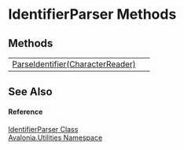# IdentifierParser Methods




## Methods
<table>
<tr>
<td><a href="M_Avalonia_Utilities_IdentifierParser_ParseIdentifier">ParseIdentifier(CharacterReader)</a></td>
<td> </td>
</tr>
</table>

## See Also


#### Reference
<a href="T_Avalonia_Utilities_IdentifierParser">IdentifierParser Class</a>  
<a href="N_Avalonia_Utilities">Avalonia.Utilities Namespace</a>  

